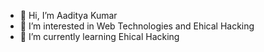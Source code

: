 - 👋 Hi, I’m Aaditya Kumar
- 👀 I’m interested in Web Technologies and Ehical Hacking
- 🌱 I’m currently learning Ehical Hacking
